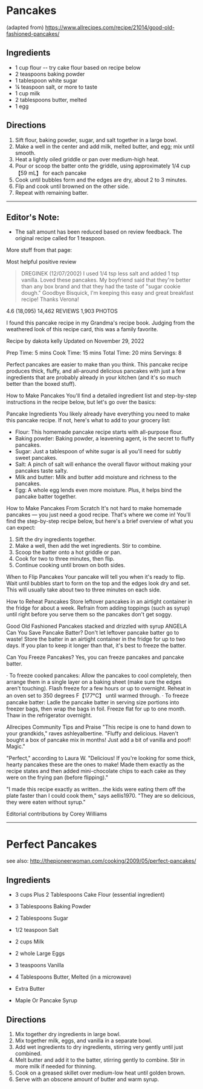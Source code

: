 # Pancakes

(adapted from) https://www.allrecipes.com/recipe/21014/good-old-fashioned-pancakes/

## Ingredients

* 1 cup flour -- try cake flour based on recipe below
* 2 teaspoons baking powder
* 1 tablespoon white sugar
* ¼ teaspoon salt, or more to taste
* 1 cup milk
* 2 tablespoons butter, melted
* 1 egg

## Directions

1. Sift flour, baking powder, sugar, and salt together in a large bowl. 
2. Make a well in the center and add milk, melted butter, and egg; mix until smooth.
3. Heat a lightly oiled griddle or pan over medium-high heat.
4. Pour or scoop the batter onto the griddle, using approximately 1/4 cup【59 mL】 for each pancake
5. Cook until bubbles form and the edges are dry, about 2 to 3 minutes.
6. Flip and cook until browned on the other side. 
7. Repeat with remaining batter.

---

## Editor's Note:

* The salt amount has been reduced based on review feedback. The original recipe called for 1 teaspoon.

More stuff from that page:

Most helpful positive review
> DREGINEK
> (12/07/2002)
> I used 1/4 tsp less salt and added 1 tsp vanilla. Loved these pancakes. My boyfriend said that they're better than any
> box brand and that they had the taste of "sugar cookie dough." Goodbye Bisquick, I'm keeping this easy and great
> breakfast recipe! Thanks Verona!


4.6
(18,095)
14,462 REVIEWS
1,903 PHOTOS

I found this pancake recipe in my Grandma's recipe book. Judging from the weathered look of this recipe card, this was a
family favorite.

Recipe by dakota kelly Updated on November 29, 2022

Prep Time: 5 mins
Cook Time: 15 mins
Total Time: 20 mins
Servings: 8

Perfect pancakes are easier to make than you think. This pancake recipe produces thick, fluffy, and all-around delicious
pancakes with just a few ingredients that are probably already in your kitchen (and it's so much better than the boxed
stuff).

How to Make Pancakes
You'll find a detailed ingredient list and step-by-step instructions in the recipe below, but let's go over the basics:

Pancake Ingredients
You likely already have everything you need to make this pancake recipe. If not, here's what to add to your grocery
list:

* Flour: This homemade pancake recipe starts with all-purpose flour.
* Baking powder: Baking powder, a leavening agent, is the secret to fluffy pancakes.
* Sugar: Just a tablespoon of white sugar is all you'll need for subtly sweet pancakes.
* Salt: A pinch of salt will enhance the overall flavor without making your pancakes taste salty.
* Milk and butter: Milk and butter add moisture and richness to the pancakes.
* Egg: A whole egg lends even more moisture. Plus, it helps bind the pancake batter together.

How to Make Pancakes From Scratch
It's not hard to make homemade pancakes — you just need a good recipe. That's where we come in! You'll find the
step-by-step recipe below, but here's a brief overview of what you can expect:

1. Sift the dry ingredients together.
2. Make a well, then add the wet ingredients. Stir to combine.
3. Scoop the batter onto a hot griddle or pan.
4. Cook for two to three minutes, then flip.
5. Continue cooking until brown on both sides.

When to Flip Pancakes
Your pancake will tell you when it's ready to flip. Wait until bubbles start to form on the top and the edges look dry
and set. This will usually take about two to three minutes on each side.

How to Reheat Pancakes
Store leftover pancakes in an airtight container in the fridge for about a week. Refrain from adding toppings (such as
syrup) until right before you serve them so the pancakes don't get soggy.

Good Old Fashioned Pancakes stacked and drizzled with syrup
ANGELA
Can You Save Pancake Batter?
Don't let leftover pancake batter go to waste! Store the batter in an airtight container in the fridge for up to two
days. If you plan to keep it longer than that, it's best to freeze the batter.

Can You Freeze Pancakes?
Yes, you can freeze pancakes and pancake batter.

· To freeze cooked pancakes: Allow the pancakes to cool completely, then arrange them in a single layer on a baking
sheet (make sure the edges aren't touching). Flash freeze for a few hours or up to overnight. Reheat in an oven set to
350 degrees F【177°C】 until warmed through.
· To freeze pancake batter: Ladle the pancake batter in serving size portions into freezer bags, then wrap the bags in
foil. Freeze flat for up to one month. Thaw in the refrigerator overnight.

Allrecipes Community Tips and Praise
"This recipe is one to hand down to your grandkids," raves ashleyalbertine. "Fluffy and delicious. Haven't bought a box
of pancake mix in months! Just add a bit of vanilla and poof! Magic."

"Perfect," according to Laura W. "Delicious! If you're looking for some thick, hearty pancakes these are the ones to
make! Made them exactly as the recipe states and then added mini-chocolate chips to each cake as they were on the frying
pan (before flipping)."

"I made this recipe exactly as written...the kids were eating them off the plate faster than I could cook them," says
aellis1970. "They are so delicious, they were eaten without syrup."

Editorial contributions by Corey Williams

---

# Perfect Pancakes

see also: http://thepioneerwoman.com/cooking/2009/05/perfect-pancakes/

## Ingredients

* 3 cups Plus 2 Tablespoons Cake Flour (essential ingredient)
* 3 Tablespoons Baking Powder
* 2 Tablespoons Sugar
* 1/2 teaspoon Salt

* 2 cups Milk
* 2 whole Large Eggs
* 3 teaspoons Vanilla

* 4 Tablespoons Butter, Melted (in a microwave)
* Extra Butter
* Maple Or Pancake Syrup

## Directions

1. Mix together dry ingredients in large bowl.
2. Mix together milk, eggs, and vanilla in a separate bowl.
3. Add wet ingredients to dry ingredients, stirring very gently until just combined.
4. Melt butter and add it to the batter, stirring gently to combine. Stir in more milk if needed for thinning.
5. Cook on a greased skillet over medium-low heat until golden brown.
6. Serve with an obscene amount of butter and warm syrup.
